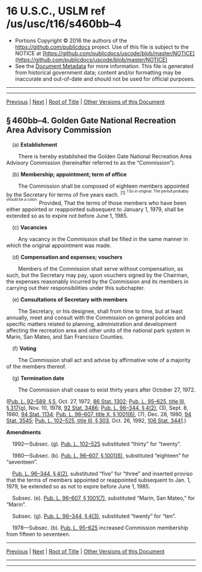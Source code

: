 ---
---

# 16 U.S.C., USLM ref /us/usc/t16/s460bb–4

* Portions Copyright © 2016 the authors of the https://github.com/publicdocs project.
  Use of this file is subject to the NOTICE at [https://github.com/publicdocs/uscode/blob/master/NOTICE](https://github.com/publicdocs/uscode/blob/master/NOTICE)
* See the [Document Metadata](././../../../../..//README.md) for more information.
  This file is generated from historical government data; content and/or formatting may be inaccurate and out-of-date and should not be used for official purposes.

----------
----------

[Previous](./../../../../..//us/usc/t16/ch1/schLXXXVI/m__us_usc_t16_s460bb–3.md) | [Next](./../../../../..//us/usc/t16/ch1/schLXXXVI/m__us_usc_t16_s460bb–5.md) | [Root of Title](./../../../../../) | [Other Versions of this Document](https://publicdocs.github.io/go/links?ns=uslm&ref=%2Fus%2Fusc%2Ft16%2Fs460bb%E2%80%934)

## § 460bb–4. Golden Gate National Recreation Area Advisory Commission

    (a) __Establishment__ 

        There is hereby established the Golden Gate National Recreation Area Advisory Commission (hereinafter referred to as the “Commission”).

    (b) __Membership; appointment; term of office__ 

        The Commission shall be composed of eighteen members appointed by the Secretary for terms of five years each. <sup>\[1\]</sup>  <sup><sup> 1 So in original. The period probably should be a colon. </sup></sup>  Provided, That the terms of those members who have been either appointed or reappointed subsequent to January 1, 1979, shall be extended so as to expire not before June 1, 1985.

    (c) __Vacancies__ 

        Any vacancy in the Commission shall be filled in the same manner in which the original appointment was made.

    (d) __Compensation and expenses; vouchers__ 

        Members of the Commission shall serve without compensation, as such, but the Secretary may pay, upon vouchers signed by the Chairman, the expenses reasonably incurred by the Commission and its members in carrying out their responsibilities under this subchapter.

    (e) __Consultations of Secretary with members__ 

        The Secretary, or his designee, shall from time to time, but at least annually, meet and consult with the Commission on general policies and specific matters related to planning, administration and development affecting the recreation area and other units of the national park system in Marin, San Mateo, and San Francisco Counties.

    (f) __Voting__ 

        The Commission shall act and advise by affirmative vote of a majority of the members thereof.

    (g) __Termination date__ 

        The Commission shall cease to exist thirty years after October 27, 1972.

([Pub. L. 92–589, § 5][/us/pl/92/589/s5], Oct. 27, 1972, [86 Stat. 1302][/us/stat/86/1302]; [Pub. L. 95–625, title III, § 317(g)][/us/pl/95/625/s317/g], Nov. 10, 1978, [92 Stat. 3486][/us/stat/92/3486]; [Pub. L. 96–344, § 4(2)][/us/pl/96/344/s4/2], (3), Sept. 8, 1980, [94 Stat. 1134][/us/stat/94/1134]; [Pub. L. 96–607, title X, § 1001(6)][/us/pl/96/607/s1001/6], (7), Dec. 28, 1980, [94 Stat. 3545][/us/stat/94/3545]; [Pub. L. 102–525, title III, § 303][/us/pl/102/525/s303], Oct. 26, 1992, [106 Stat. 3441][/us/stat/106/3441].)

 __Amendments__ 

    1992—Subsec. (g). [Pub. L. 102–525][/us/pl/102/525] substituted “thirty” for “twenty”.

    1980—Subsec. (b). [Pub. L. 96–607, § 1001(6)][/us/pl/96/607/s1001/6], substituted “eighteen” for “seventeen”.

    [Pub. L. 96–344, § 4(2)][/us/pl/96/344/s4/2], substituted “five” for “three” and inserted proviso that the terms of members appointed or reappointed subsequent to Jan. 1, 1979, be extended so as not to expire before June 1, 1985.

    Subsec. (e). [Pub. L. 96–607, § 1001(7)][/us/pl/96/607/s1001/7], substituted “Marin, San Mateo,” for “Marin”.

    Subsec. (g). [Pub. L. 96–344, § 4(3)][/us/pl/96/344/s4/3], substituted “twenty” for “ten”.

    1978—Subsec. (b). [Pub. L. 95–625][/us/pl/95/625] increased Commission membership from fifteen to seventeen.

----------

[Previous](./../../../../..//us/usc/t16/ch1/schLXXXVI/m__us_usc_t16_s460bb–3.md) | [Next](./../../../../..//us/usc/t16/ch1/schLXXXVI/m__us_usc_t16_s460bb–5.md) | [Root of Title](./../../../../../) | [Other Versions of this Document](https://publicdocs.github.io/go/links?ns=uslm&ref=%2Fus%2Fusc%2Ft16%2Fs460bb%E2%80%934)

----------
----------

[/us/pl/92/589/s5]: https://publicdocs.github.io/go/links?ns=uslm&ref=%2Fus%2Fpl%2F92%2F589%2Fs5
[/us/stat/86/1302]: https://publicdocs.github.io/go/links?ns=uslm&ref=%2Fus%2Fstat%2F86%2F1302
[/us/pl/95/625/s317/g]: https://publicdocs.github.io/go/links?ns=uslm&ref=%2Fus%2Fpl%2F95%2F625%2Fs317%2Fg
[/us/stat/92/3486]: https://publicdocs.github.io/go/links?ns=uslm&ref=%2Fus%2Fstat%2F92%2F3486
[/us/pl/96/344/s4/2]: https://publicdocs.github.io/go/links?ns=uslm&ref=%2Fus%2Fpl%2F96%2F344%2Fs4%2F2
[/us/stat/94/1134]: https://publicdocs.github.io/go/links?ns=uslm&ref=%2Fus%2Fstat%2F94%2F1134
[/us/pl/96/607/s1001/6]: https://publicdocs.github.io/go/links?ns=uslm&ref=%2Fus%2Fpl%2F96%2F607%2Fs1001%2F6
[/us/stat/94/3545]: https://publicdocs.github.io/go/links?ns=uslm&ref=%2Fus%2Fstat%2F94%2F3545
[/us/pl/102/525/s303]: https://publicdocs.github.io/go/links?ns=uslm&ref=%2Fus%2Fpl%2F102%2F525%2Fs303
[/us/stat/106/3441]: https://publicdocs.github.io/go/links?ns=uslm&ref=%2Fus%2Fstat%2F106%2F3441
[/us/pl/102/525]: https://publicdocs.github.io/go/links?ns=uslm&ref=%2Fus%2Fpl%2F102%2F525
[/us/pl/96/607/s1001/6]: https://publicdocs.github.io/go/links?ns=uslm&ref=%2Fus%2Fpl%2F96%2F607%2Fs1001%2F6
[/us/pl/96/344/s4/2]: https://publicdocs.github.io/go/links?ns=uslm&ref=%2Fus%2Fpl%2F96%2F344%2Fs4%2F2
[/us/pl/96/607/s1001/7]: https://publicdocs.github.io/go/links?ns=uslm&ref=%2Fus%2Fpl%2F96%2F607%2Fs1001%2F7
[/us/pl/96/344/s4/3]: https://publicdocs.github.io/go/links?ns=uslm&ref=%2Fus%2Fpl%2F96%2F344%2Fs4%2F3
[/us/pl/95/625]: https://publicdocs.github.io/go/links?ns=uslm&ref=%2Fus%2Fpl%2F95%2F625


